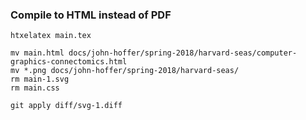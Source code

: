 ### Compile to HTML instead of PDF

```
htxelatex main.tex

mv main.html docs/john-hoffer/spring-2018/harvard-seas/computer-graphics-connectomics.html
mv *.png docs/john-hoffer/spring-2018/harvard-seas/
rm main-1.svg
rm main.css

git apply diff/svg-1.diff
```

